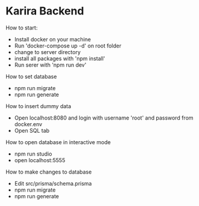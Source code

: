 # Karira Backend 

How to start:
- Install docker on your machine
- Run 'docker-compose up -d' on root folder
- change to server directory
- install all packages with 'npm install'
- Run serer with 'npm run dev'

How to set database
- npm run migrate
- npm run generate

How to insert dummy data
- Open localhost:8080 and login  with username 'root' and password from docker.env
- Open SQL tab

How to open database in interactive mode
- npm run studio
- open localhost:5555

How to make changes to database
- Edit src/prisma/schema.prisma
- npm run migrate
- npm run generate